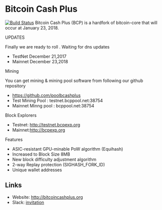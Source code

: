 # Bitcoin Cash Plus 

[![Build Status](https://travis-ci.org/bitcoincashplus/bitcoincashplus.svg?branch=master)](https://travis-ci.org/bitcoincashplus/bitcoincashplus)
Bitcoin Cash Plus (BCP) is a hardfork of bitcoin-core that will occur at January 23, 2018. 

UPDATES

Finally  we are ready to roll . Waiting for dns updates


* TestNet December 21,2017
* Mainnet December 23,2018


Mining

You can get mining & mining pool software from following our github repository
* https://github.com/poolbcashplus
* Test Mining Pool   : testnet.bcppool.net:38754
* Mainnet Minng pool : bcppool.net:38754


Block  Explorers

* Testnet: http://testnet.bcpexp.org
* Mainnet:http://bcpexp.org 
 
Features

* ASIC-resistant GPU-minable PoW algorithm (Equihash)
* Increased to Block Size 8MB
* New block difficulty adjustment algorithm
* 2-way Replay protection (SIGHASH_FORK_ID)
* Unique wallet addresses
## Links
* Website: http://bitcoincashplus.org
* Slack: [invitation](https://slackpass.io/bitcoincashplus)
